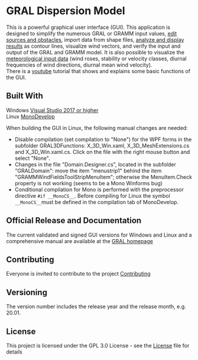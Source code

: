 # GRAL Dispersion Model<br>
This is a powerful graphical user interface (GUI). This application is designed to simplify the numerous GRAL or GRAMM input values, [edit sources and obstacles](ReadMe/Items.md), import data from shape files, [analyze and display results](ReadMe/Maps.md) as contour lines, visualize wind vectors, and verify the input and output of the GRAL and GRAMM model. It is also possible to visualize the [meteorological input data](ReadMe/WindAnalysis.md) (wind roses, stability or velocity classes, diurnal frequencies of wind directions, diurnal mean wind velocity).<br>
There is a [youtube](https://www.youtube.com/watch?v=vfEVl-j4P5s) tutorial that shows and explains some basic functions of the GUI.<br>

## Built With
Windows [Visual Studio 2017 or higher](https://visualstudio.microsoft.com/de/downloads/) <br>
Linux  [MonoDevelop](https://www.monodevelop.com/) <br>

When building the GUI in Linux, the following manual changes are needed:
* Disable compilation (set compilation to "None") for the WPF forms in the subfolder GRAL3DFunctions: X_3D_Win.xaml, X_3D_MeshExtensions.cs and X_3D_Win.xaml.cs. Click on the file with the right mouse button and select "None".
* Changes in the file "Domain.Designer.cs", located in the subfolder "GRALDomain": move the item "menustrip1" behind the item "GRAMMWindFieldsToolStripMenuItem"; otherwise the MenuItem.Check property is not working (seems to be a Mono Winforms bug)
* Conditional compilation for Mono is performed with the preprocessor directive `#if __MonoCS__`. Before compiling for Linux the symbol `__MonoCS__`must be defined in the compilation tab of MonoDevelop.

## Official Release and Documentation
The current validated and signed GUI versions for Windows and Linux and a comprehensive manual are available at the [GRAL homepage](http://lampz.tugraz.at/~gral/)

## Contributing
Everyone is invited to contribute to the project [Contributing](Contributing.md)
 
## Versioning
The version number includes the release year and the release month, e.g. 20.01.

## License
This project is licensed under the GPL 3.0 License - see the [License](License.md) file for details
